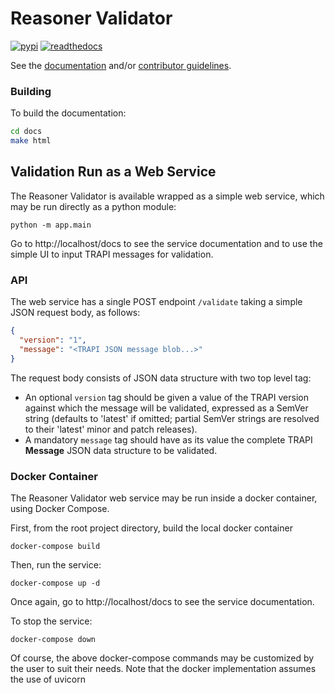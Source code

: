 # Reasoner Validator

[![pypi](https://github.com/NCATSTranslator/reasoner-validator/workflows/pypi/badge.svg)](https://pypi.org/project/reasoner-validator/)
[![readthedocs](https://readthedocs.org/projects/reasoner-validator/badge/)](https://reasoner-validator.readthedocs.io/)

See the [documentation](https://reasoner-validator.readthedocs.io/) and/or [contributor guidelines](https://github.com/NCATSTranslator/reasoner-validator/blob/master/.github/CONTRIBUTING.md).

### Building

To build the documentation:

```bash
cd docs
make html
```

## Validation Run as a Web Service

The Reasoner Validator is available wrapped as a simple web service, which may be run directly as a python module:

```shell
python -m app.main
```

Go to  http://localhost/docs to see the service documentation and to use the simple UI to input TRAPI messages for validation.

### API
The web service has a single POST endpoint `/validate` taking a simple JSON request body, as follows:

```json
{
  "version": "1",
  "message": "<TRAPI JSON message blob...>"
}
```

The request body consists of JSON data structure with two top level tag:

- An optional `version` tag should be given a value of the TRAPI version against which the message will be validated, expressed as a SemVer string (defaults to 'latest' if omitted; partial SemVer strings are resolved to their 'latest' minor and patch releases). 
- A mandatory `message` tag should have as its value the complete TRAPI **Message** JSON data structure to be validated.

### Docker Container

The Reasoner Validator web service may be run inside a docker container, using Docker Compose.

First, from the root project directory, build the local docker container

```shell
docker-compose build
```

Then, run the service:

```shell
docker-compose up -d
```

Once again, go to  http://localhost/docs to see the service documentation.

To stop the service:

```shell
docker-compose down
```

Of course, the above docker-compose commands may be customized by the user to suit their needs. Note that the docker implementation assumes the use of uvicorn

